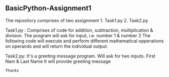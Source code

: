 ## BasicPython-Assignment1
The repository comprises of two assignment 
    1. Task1.py
    2. Task2.py

Task1.py :
    Comprises of code for addition, subtraction, multiplication & division.
    The program will ask for input, i.e. number 1 & number 2
    The following code will execute and perform different mathematical opperations on operands and will return the individual output.

 Task2.py:
    It's a greeting message program.
    Will ask for two inputs. First Nam & Last Name
    It will provide greeting message

    Thanks 
